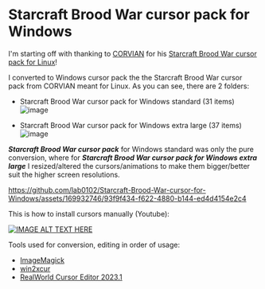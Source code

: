 # Starcraft Brood War cursor pack for Windows

I'm starting off with thanking to [CORVIAN](https://store.kde.org/u/corvian) for his [Starcraft Brood War cursor pack for Linux](https://store.kde.org/p/1680392)!

I converted to Windows cursor pack the the Starcraft Brood War cursor pack from CORVIAN meant for Linux.
As you can see, there are 2 folders:
- Starcraft Brood War cursor pack for Windows standard (31 items)
  ![image](https://github.com/lab0102/Starcraft-Brood-War-cursor-for-Windows/assets/169932746/44cec54e-da0a-4585-8735-879c3a86766c)

- Starcraft Brood War cursor pack for Windows extra large (37 items)
  ![image](https://github.com/lab0102/Starcraft-Brood-War-cursor-for-Windows/assets/169932746/3b290ed1-47da-42df-9b31-32c3ac3c568c)


**_Starcraft Brood War cursor pack_** for Windows standard was only the pure conversion, where for **_Starcraft Brood War cursor pack for Windows extra large_** I resized/altered the cursors/animations to make them bigger/better suit the higher screen resolutions.




https://github.com/lab0102/Starcraft-Brood-War-cursor-for-Windows/assets/169932746/93f9f434-f622-4880-b144-ed4d4154e2c4

This is how to install cursors manually (Youtube):

[![IMAGE ALT TEXT HERE](https://img.youtube.com/vi/PCO3ElHjctg/0.jpg)](https://www.youtube.com/watch?v=PCO3ElHjctg)


Tools used for conversion, editing in order of usage:
- [ImageMagick](https://imagemagick.org/script/download.php#windows)
- [win2xcur](https://github.com/quantum5/win2xcur)
- [RealWorld Cursor Editor 2023.1](http://www.rw-designer.com/cursor-maker)

